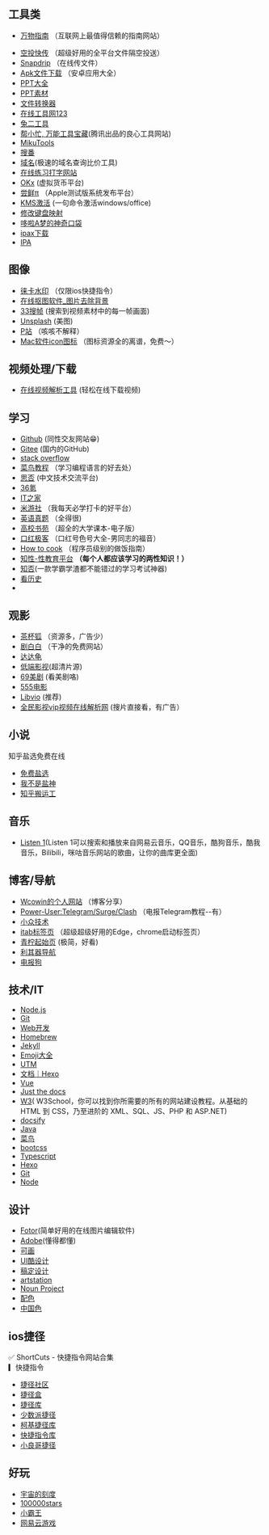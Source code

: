 ## **工具类**

* [万物指南](https://zh.wikihow.com/首页)  （互联网上最值得信赖的指南网站）
- [空投快传](https://airportal.cn/)   （超级好用的全平台文件隔空投送）  
- [Snapdrip](https://snapdrop.net/) （在线传文件）
- [Apk文件下载](https://apkpure.com/cn/)  （安卓应用大全）
- [PPT大全](https://www.pptsupermarket.com/)  
- [PPT素材](https://www.ypppt.com/)  
- [文件转换器](https://convertio.co/zh/)  
- [在线工具网123](http://www.gjw123.com/)  
- [兔二工具](https://www.amp360.net/index.html)
- [帮小忙, 万能工具宝藏](https://tool.browser.qq.com/)(腾讯出品的良心工具网站)
- [MikuTools](https://tools.miku.ac/)
- [搜番](https://trace.moe/)
- [域名](https://namebeta.com/)(极速的域名查询比价工具)
- [在线练习打字网站](https://dazidazi.com/)
- [OKx](https://www.okx.com/cn) (虚拟货币平台)
- [尝鲜π](https://betahub.cn/)  （Apple测试版系统发布平台）
- [KMS激活](https://03k.org/kms.html)  (一句命令激活windows/office)  
- [修改键盘映射](https://karabiner-elements.pqrs.org/)
- [哆啦A梦的神奇口袋](https://baozangku.com/)
- [ipax下载](https://armconverter.com/decryptedappstore/us)
- [IPA](https://decrypt.day/)
## **图像**  

- [徕卡水印](https://www.immers.icu/) （仅限ios快捷指令）
- [在线抠图软件_图片去除背景](https://www.remove.bg/zh)  
- [33搜帧](https://fse.agilestudio.cn/) (搜索到视频素材中的每一帧画面)    
- [Unsplash](https://www.xiaozhongjishu.com/sites/113.html) (美图)  
- [P站](https://www.pixiv.net/)  （咳咳不解释）
- [Mac软件icon图标](https://macosicons.com/#/)  （图标资源全的离谱，免费～）

## **视频处理/下载**  

- [在线视频解析工具](https://pv.vlogdownloader.com/)  (轻松在线下载视频)  

## **学习**

- [Github](https://github.com/) (同性交友网站😁)  
- [Gitee](https://gitee.com/explore) (国内的GitHub)
- [stack overflow](https://stackoverflow.com/)
- [菜鸟教程](https://www.runoob.com/) （学习编程语言的好去处）
- [思否](https://segmentfault.com/) (中文技术交流平台)
- [36氪](https://www.36kr.com/)
- [IT之家](https://www.ithome.com/)
- [米游社](https://bbs.mihoyo.com/ys/)   （我每天必学打卡的好平台）
- [英语真题](https://zhenti.burningvocabulary.com/) （全得很)
- [高校书苑](https://ebook.hep.com.cn/ebooks/h5/index.html#/)  （超全的大学课本-电子版）
- [口红极客](http://www.tianlefirstweb.fun/) （口红号色号大全-男同志的福音）   
- [How to cook](https://cook.aiurs.co/)  （程序员级别的做饭指南）
- [知性-性教育平台](https://knowsex.net/) <b>（每个人都应该学习的两性知识！）</b>  
- [知否](http://www.daanbar.com/index.html)(一款学霸学渣都不能错过的学习考试神器)  
- [看历史](http://www.lishiju.net/timeline.html)  
- 
## **观影**  

- [茶杯狐](https://cupfox.app/) （资源多，广告少）  
- [剧白白](https://jubaibai.cc/) （干净的免费网站）  
- [达达龟](https://www.dadagui.me/)   
- [低端影视](https://ddrk.me/)(超清片源)  
- [69美剧](https://www.69mj.com/) (看美剧咯)   
- [555电影](https://5dy6.vip/)    
- [Libvio](https://libvio.fun/)   (推荐)
- [全民影视vip视频在线解析网](https://www.daga.cc/) (搜片直接看，有广告）

## **小说**

知乎盐选免费在线

- [免费盐选](https://mfyx.top/)  
- [我不是盐神](https://onehu.xyz/)
- [知乎搬运工](https://www.sxctp.org/)

## **音乐**
- [Listen 1](https://listen1.github.io/listen1/)(Listen 1可以搜索和播放来自网易云音乐，QQ音乐，酷狗音乐，酷我音乐，Bilibili，咪咕音乐网站的歌曲，让你的曲库更全面)

## **博客/导航**  

- [Wcowin的个人网站](https://wcowin.github.io/mymkdocs/)  （博客分享）
- [Power-User:Telegram/Surge/Clash](https://congcong0806.github.io/)  （电报Telegram教程--有）
- [小众技术](https://www.xiaozhongjishu.com/?from=itab)
- [itab标签页](https://go.itab.link/)  （超级超级好用的Edge，chrome启动标签页）
- [青柠起始页](https://limestart.cn/)  (极简，好看)
- [利其器导航](https://www.jiceng.org/wzdh) 
- [电报狗](https://www.smsgou.com/)
  
## **技术/IT**

- [Node.js](https://nodejs.org/en/)
- [Git](https://git-scm.com/)
- [Web开发](https://developer.mozilla.org/zh-CN/docs/Web)
- [Homebrew](https://brew.sh/index_zh-cn)
- [Jekyll](https://jekyllrb.com/)
- [Emoji大全](https://www.emojiall.com/zh-hans)
- [UTM](https://mac.getutm.app/)
- [文档｜Hexo](https://hexo.io/zh-cn/docs/#%E5%AE%89%E8%A3%85-Hexo)
- [Vue](https://cn.vuejs.org/)
- [Just the docs](https://just-the-docs.github.io/just-the-docs/)
- [W3](https://www.w3school.com.cn/)( W3School，你可以找到你所需要的所有的网站建设教程。从基础的 HTML 到 CSS，乃至进阶的 XML、SQL、JS、PHP 和 ASP.NET)
- [docsify](https://docsify.js.org/#/zh-cn/)
- [Java](https://mrjokersince1997.github.io/My-Notes/#/)
- [菜鸟](https://www.runoob.com/)
- [bootcss](https://www.bootcss.com/)
- [Typescript](https://typescript.bootcss.com/)
- [Hexo](https://hexo.io/zh-cn/docs/#%E5%AE%89%E8%A3%85-Hexo)
- [Git](https://git-scm.com/)
- [Node](https://nodejs.org/en/)
## **设计**

- [Fotor](https://www.fotor.com/cn/)(简单好用的在线图片编辑软件)
- [Adobe](https://color.adobe.com/zh/explore/newest/)(懂得都懂)
- [可画](https://www.canva.cn/?display-com-option=true)
- [UI酷设计](http://uicool123.com/)
- [稿定设计](https://www.gaoding.com/introduction?hmsr=itab-itab-itab--itab-itab-bdqd)
- [artstation](https://www.artstation.com/)
- [Noun Project](https://thenounproject.com/)
- [配色](https://webgradients.com/)
- [中国色](http://zhongguose.com/)

## **ios捷径**

✅ ShortCuts - 快捷指令网站合集  
▎快捷指令

- [捷径社区](https://sharecuts.cn/)  
- [捷径盒](https://jiejinghe.com/)  
- [捷径库](https://jiejingku.net/)  
- [少数派捷径](https://shortcuts.sspai.com/)  
- [柯基捷径库](https://www.kejicut.com/)  
- [快捷指令库](https://www.rcuts.com/)  
- [小良哥捷径](https://iphone8.vip/gz.html)
 

## **好玩**

- [宇宙的刻度](https://htwins.net/scale2/)
- [100000stars](http://stars.chromeexperiments.com/)
- [小霸王](https://www.yikm.net/)
- [网易云游戏](https://cg.163.com/#/mobile)